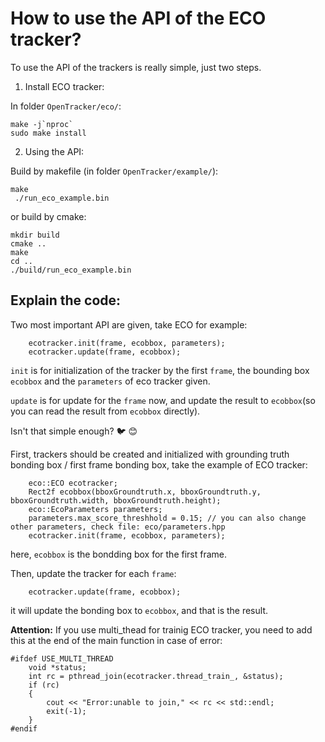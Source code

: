 # How to use the API of the ECO tracker?
To use the API of the trackers is really simple, just two steps.

1. Install ECO tracker:

In folder `OpenTracker/eco/`:
```
make -j`nproc`
sudo make install
```

2. Using the API:

Build by makefile (in folder `OpenTracker/example/`):
```
make
 ./run_eco_example.bin 
```
or build by cmake:
```
mkdir build
cmake ..
make
cd ..
./build/run_eco_example.bin 
```

## Explain the code:
Two most important API are given, take ECO for example:
```
    ecotracker.init(frame, ecobbox, parameters);
    ecotracker.update(frame, ecobbox);
```
`init` is for initialization of the tracker by the first `frame`, the bounding box `ecobbox` and the `parameters` of eco tracker given.

`update` is for update for the `frame` now, and update the result to `ecobbox`(so you can read the result from `ecobbox` directly).

Isn't that simple enough? :bird: :blush:

First, trackers should be created and initialized with grounding truth bonding box / first frame bonding box, take the example of ECO tracker:
```
    eco::ECO ecotracker;
    Rect2f ecobbox(bboxGroundtruth.x, bboxGroundtruth.y, bboxGroundtruth.width, bboxGroundtruth.height);
    eco::EcoParameters parameters;
    parameters.max_score_threshhold = 0.15; // you can also change other parameters, check file: eco/parameters.hpp
    ecotracker.init(frame, ecobbox, parameters);
```
here, `ecobbox` is the bondding box for the first frame.

Then, update the tracker for each `frame`:
```
    ecotracker.update(frame, ecobbox);
```
it will update the bonding box to `ecobbox`, and that is the result.

**Attention:** If you use multi_thead for trainig ECO tracker, you need to add this at the end of the main function in case of error:
```
#ifdef USE_MULTI_THREAD
    void *status;
    int rc = pthread_join(ecotracker.thread_train_, &status);
    if (rc)
    {
        cout << "Error:unable to join," << rc << std::endl;
        exit(-1);
    }
#endif
```